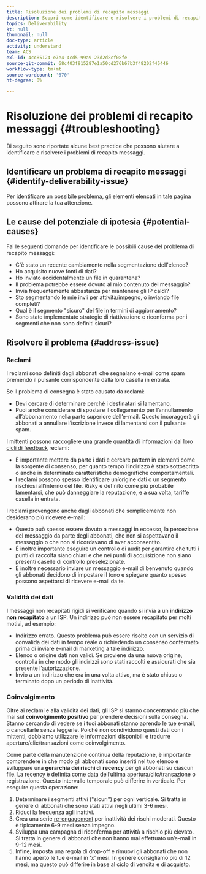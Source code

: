 ```yaml
---
title: Risoluzione dei problemi di recapito messaggi
description: Scopri come identificare e risolvere i problemi di recapito messaggi.
topics: Deliverability
kt: null
thumbnail: null
doc-type: article
activity: understand
team: ACS
exl-id: 4cc85124-e7e4-4cd5-99a9-23d2d8cf08fe
source-git-commit: 68c403f915287e1a50cd276b67b3f48202f45446
workflow-type: tm+mt
source-wordcount: '670'
ht-degree: 0%

---
```


# Risoluzione dei problemi di recapito messaggi {#troubleshooting}

Di seguito sono riportate alcune best practice che possono aiutare a identificare e risolvere i problemi di recapito messaggi.

## Identificare un problema di recapito messaggi {#identify-deliverability-issue}

Per identificare un possibile problema, gli elementi elencati in [tale pagina](/help/ongoing-monitoring.md) possono attirare la tua attenzione.

<!--
Mailing or campaign metrics: unsubscribe, abuse complaint and/or bounce rates are higher than usual.
Subscriber activity: opens, clicks and/or transactions are lower than usual.
Seed accounts show filtered or non-delivered mailings.
-->

## Le cause del potenziale di ipotesia {#potential-causes}

Fai le seguenti domande per identificare le possibili cause del problema di recapito messaggi:

* C&#39;è stato un recente cambiamento nella segmentazione dell&#39;elenco?
* Ho acquisito nuove fonti di dati?
* Ho inviato accidentalmente un file in quarantena?
* Il problema potrebbe essere dovuto al mio contenuto del messaggio?
* Invia frequentemente abbastanza per mantenere gli IP caldi?
* Sto segmentando le mie invii per attività/impegno, o inviando file completi?
* Qual è il segmento &quot;sicuro&quot; del file in termini di aggiornamento?
* Sono state implementate strategie di riattivazione e riconferma per i segmenti che non sono definiti sicuri?

## Risolvere il problema {#address-issue}

### Reclami

[](/help/metrics/complaints.md) I reclami sono definiti dagli abbonati che segnalano e-mail come spam premendo il pulsante corrispondente dalla loro casella in entrata.

Se il problema di consegna è stato causato da reclami:
* Devi cercare di determinare perché i destinatari si lamentano.
* Puoi anche considerare di spostare il collegamento per l’annullamento all’abbonamento nella parte superiore dell’e-mail. Questo incoraggerà gli abbonati a annullare l’iscrizione invece di lamentarsi con il pulsante spam.

I mittenti possono raccogliere una grande quantità di informazioni dai loro [cicli di feedback](/help/transition-process/infrastructure.md#feedback-loops) reclami:
* È importante mettere da parte i dati e cercare pattern in elementi come la sorgente di consenso, per quanto tempo l’indirizzo è stato sottoscritto o anche in determinate caratteristiche demografiche comportamentali.
* I reclami possono spesso identificare un’origine dati o un segmento rischiosi all’interno del file. Risky è definito come più probabile lamentarsi, che può danneggiare la reputazione, e a sua volta, tariffe casella in entrata.

I reclami provengono anche dagli abbonati che semplicemente non desiderano più ricevere e-mail:
* Questo può spesso essere dovuto a messaggi in eccesso, la percezione del messaggio da parte degli abbonati, che non si aspettavano il messaggio o che non si ricordavano di aver acconsentito.
* È inoltre importante eseguire un controllo di audit per garantire che tutti i punti di raccolta siano chiari e che nei punti di acquisizione non siano presenti caselle di controllo preselezionate.
* È inoltre necessario inviare un messaggio e-mail di benvenuto quando gli abbonati decidono di impostare il tono e spiegare quanto spesso possono aspettarsi di ricevere e-mail da te.

### Validità dei dati

**I** messaggi non recapitati rigidi si verificano quando si invia a un  **indirizzo non recapitato** a un ISP. Un indirizzo può non essere recapitato per molti motivi, ad esempio:
* Indirizzo errato. Questo problema può essere risolto con un servizio di convalida dei dati in tempo reale o richiedendo un consenso confermato prima di inviare e-mail di marketing a tale indirizzo.
* Elenco o origine dati non validi. Se proviene da una nuova origine, controlla in che modo gli indirizzi sono stati raccolti e assicurati che sia presente l’autorizzazione.
* Invio a un indirizzo che era in una volta attivo, ma è stato chiuso o terminato dopo un periodo di inattività.

### Coinvolgimento

Oltre ai reclami e alla validità dei dati, gli ISP si stanno concentrando più che mai sul **coinvolgimento positivo** per prendere decisioni sulla consegna. Stanno cercando di vedere se i tuoi abbonati stanno aprendo le tue e-mail, o cancellarle senza leggerle. Poiché non condividono questi dati con i mittenti, dobbiamo utilizzare le informazioni disponibili e tradurre aperture/clic/transazioni come coinvolgimento.

Come parte della manutenzione continua della reputazione, è importante comprendere in che modo gli abbonati sono inseriti nel tuo elenco e sviluppare una **gerarchia dei rischi di recency** per gli abbonati su ciascun file. La recency è definita come data dell’ultima apertura/clic/transazione o registrazione. Questo intervallo temporale può differire in verticale. Per eseguire questa operazione:

1. Determinare i segmenti attivi (&quot;sicuri&quot;) per ogni verticale. Si tratta in genere di abbonati che sono stati attivi negli ultimi 3-6 mesi.
1. Riduci la frequenza agli inattivi.
1. Crea una serie [re-engagement](/help/additional-resources/re-engagement.md) per inattività dei rischi moderati. Questo è tipicamente 6-9 mesi senza impegno.
1. Sviluppa una campagna di riconferma per attività a rischio più elevato. Si tratta in genere di abbonati che non hanno mai effettuato un’e-mail in 9-12 mesi.
1. Infine, imposta una regola di drop-off e rimuovi gli abbonati che non hanno aperto le tue e-mail in &#39;x&#39; mesi. In genere consigliamo più di 12 mesi, ma questo può differire in base al ciclo di vendita e di acquisto.
